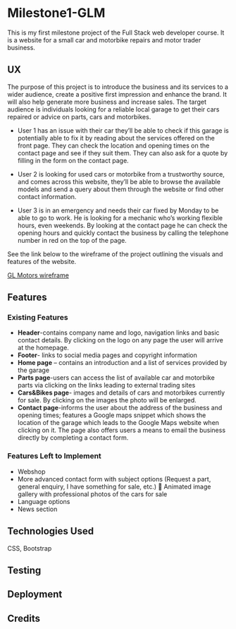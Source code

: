 # Milestone1-GLM

This is my first milestone project of the Full Stack web developer course. It is a website for a small car and motorbike repairs and motor trader business.

## UX
 The purpose of this project is to introduce the business and its services to a wider
audience, create a positive first impression and enhance the brand. It will also help
generate more business and increase sales.
The target audience is individuals looking for a reliable local garage to get their cars
repaired or advice on parts, cars and motorbikes.

* User 1 has an issue with their car they’ll be able to check if this
garage is potentially able to fix it by reading about the services offered on the front
page. They can check the location and opening times on the contact page and see if
they suit them. They can also ask for a quote by filling in the form on the contact
page.

* User 2 is looking for used cars or motorbike from a trustworthy source, and
comes across this website, they’ll be able to browse the available models and send a
query about them through the website or find other contact information.

* User 3 is in an emergency and needs their car fixed by Monday to be able to go to
work. He is looking for a mechanic who’s working flexible hours, even weekends. By
looking at the contact page he can check the opening hours and quickly contact the
business by calling the telephone number in red on the top of the page.

See the link below to the wireframe of the project outlining the visuals and features of
the website.

[GL Motors wireframe](https://github.com/KittiKovacs/Milestone1-GLM/blob/master/New%20Project%201.bmpr)


## Features

### Existing Features
* **Header**-contains company name and logo, navigation links and basic contact details. By clicking on the logo on any page the user will arrive at the homepage. 
* **Footer**- links to social media pages and copyright information
* **Home page** – contains an introduction and a list of services provided by the garage
* **Parts page**-users can access the list of available car and motorbike parts via clicking on the links leading to external trading sites
*  **Cars&Bikes page**- images and details of cars and motorbikes currently for
sale. By clicking on the images the photo will be enlarged. 
* **Contact page**-informs the user about the address of the business and opening times; features a Google maps snippet which shows the location of the garage which leads to the Google Maps website when clicking on it. The page also offers users a means to email the business directly by completing a
contact form.

### Features Left to Implement

* Webshop
* More advanced contact form with subject options (Request a part, general
enquiry, I have something for sale, etc.)  Animated image gallery with professional photos of the cars for sale
* Language options
* News section

## Technologies Used

CSS,
Bootstrap

## Testing

## Deployment

## Credits
